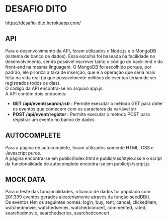 # DESAFIO DITO
https://desafio-dito.herokuapp.com/

API
---
Para o desenvolvimento da API, foram utilizados o Node.js e o MongoDB (sistema de banco de dados). Essa escolha foi baseada na facilidade no desenvolvimento,
sendo possível escrever tanto o código do back-end e do front-end na mesma linguagem. O MongoDB foi escolhido porque, por padrão, ele prioriza a taxa de inserção,
que é a operação que seria mais feita na vida real (já que possivelmente milhões de eventos teriam de ser registrados todos os dias).
<br>
O código da API encontra-se no arquivo app.js.
<br>
A API contém dois endpoints:
- **GET /api/event/search/:str :** Permite executar o método GET para obter os eventos que comecem com os caracteres da variável str
- **POST /api/event/register :** Permite executar o método POST para registrar um evento no banco de dados

AUTOCOMPLETE
---
Para a página de autocomplete, foram utilizados somente HTML, CSS e Javascript puros.
<br>
A página encontra-se em public/index.html e public/css/style.css e o script da funcionalidade de autocomplete encontra-se em public/js/script.js

MOCK DATA
---
Para o teste das funcionalidades, o banco de dados foi populado com 201.399 eventos gerados aleatoriamente através da função seedDB().
<br>
Os eventos têm os seguintes nomes: login, buy, rent, cancel, clickeditem, watchedmovie, watchedseries, watchedconcert, commented, rated, searchedmovie,
searchedseries, searchedconcert

